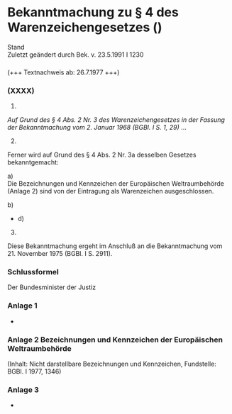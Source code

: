 Bekanntmachung zu § 4 des Warenzeichengesetzes ()
=================================================

Stand  
Zuletzt geändert durch Bek. v. 23.5.1991 I 1230

### 

(+++ Textnachweis ab: 26.7.1977 +++)

### (XXXX)

1.  
*Auf Grund des § 4 Abs. 2 Nr. 3 des Warenzeichengesetzes in der Fassung der Bekanntmachung vom 2. Januar 1968 (BGBl. I S. 1, 29)* ...

2.  
Ferner wird auf Grund des § 4 Abs. 2 Nr. 3a desselben Gesetzes bekanntgemacht:

a)  
Die Bezeichnungen und Kennzeichen der Europäischen Weltraumbehörde (Anlage 2) sind von der Eintragung als Warenzeichen ausgeschlossen.

b)  
- d)

3.  
Diese Bekanntmachung ergeht im Anschluß an die Bekanntmachung vom 21. November 1975 (BGBl. I S. 2911).

### Schlussformel

Der Bundesminister der Justiz

### Anlage 1

-

### Anlage 2 Bezeichnungen und Kennzeichen der Europäischen Weltraumbehörde

(Inhalt: Nicht darstellbare Bezeichnungen und Kennzeichen,
Fundstelle: BGBl. I 1977, 1346)

### Anlage 3

-
